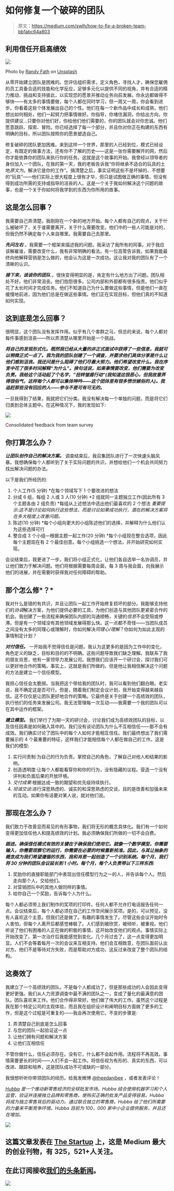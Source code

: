 # 如何修复一个破碎的团队

> 原文：<https://medium.com/swlh/how-to-fix-a-broken-team-bb1abc64a803>

## 利用信任开启高绩效

![](img/5cf17f61f0925cb5fe985ebd6949d377.png)

Photo by [Randy Fath](https://unsplash.com/@randyfath?utm_source=medium&utm_medium=referral) on [Unsplash](https://unsplash.com?utm_source=medium&utm_medium=referral)

从零开始建立团队是困难的。您评估组织需求，定义角色，寻找人才，确保您雇佣的员工具备合适的技能和化学反应，足够多元化以提供不同的视角，并有合适的精力推动、挑战和支持彼此，以实现您的愿景并推动业务向前发展。你永远都做得不够快——有太多的事情要做，每个人都在同时学习，但一周又一周，你会看到进步。你看着这些个体发展出自己的个性。他们在每一个新作品中成长和成熟，他们想出如何相处，他们一起努力把事情做好。你指导，你堵住漏洞，你给出方向，你提供建议…只要你对他们好，你给他们他们需要的，你的团队就会对你忠诚。他们愿意跳跃、探索、冒险。你已经选择了每一个部分，并且你对你正在构建的东西有明确的目标，所以团队按照你的愿景塑造自己。

修复破碎的团队更加困难。来到这样一个世界，那里的人已经到位，模式已经设定，有既定的做事方法，还有你不了解的历史——这是一张你需要解开的网，然后你才能依靠你的团队来执行你的任务。这就是这个故事的开始。我曾经以领导者的身份加入一个团队，在我的第一天，我的老板告诉我“你将继承不适合的玩具的土地*原文为*。解决它是你的工作”。搞清楚之后，事实证明这些不是坏掉的、不想要的“玩具”——他们实际上很大程度上很有才华，但只是试图做正确的事情，但没有得到成功所需的支持或指导的沮丧的人。这是一个关于我如何解决这个问题的故事，也是一个关于你如何将我学到的东西为你所用的故事。

## 这是怎么回事？

我需要自己弄清楚。我刚刚在一个新的地方开始。每个人都有自己的观点，关于什么被破坏了，关于谁需要离开，关于什么需要改变。他们中的一些人可能是对的，但我仍然不确定每个人来自哪里。我需要自己去那里。

***先问左右*** 。我需要一个框架来描述我的问题。我采访了我所有的同事。对于我应该解雇谁，需要改变什么，我有非常明确的看法。有一位高管告诉我，如果我能最终向他解释营销是怎么做的，他会认为这是一次成功。这让我对我的团队有了一个清晰的认识。

***接下来，谈谈你的团队*** 。很快变得明显的是，肯定有什么地方出了问题。团队相处不好。他们非常沮丧。他们抱怨很多。公司内部和外部都有很多指责。他们似乎花了太长时间才完成任务。他们不知道自己为什么要做这些事情，但是他们一直在缓慢地前进，因为他们总是在做这些事情。他们正在实现目标，但他们真的不知道如何实现。

## 这到底是怎么回事？

很明显，这个团队没有发挥作用。似乎有几个害群之马，但总的来说，每个人都对每件事感到沮丧——所以弄清楚从哪里开始是一个挑战。

***将自己的发现形式化。既然我已经从大量的非正式面试中获得了一些信息，我就可以稍微正式一点了。我为我的团队创建了一个调查，并要求他们具体分享是什么让他们感到沮丧。我还问是什么阻碍了他们尽最大努力。他们希望改变什么。我在序言中花了很多时间解释“为什么”。换句话说，如果事情要改变，他们需要为改变负责。我给这个活动起了个名字，“扭转皱眉行动”(我知道这很恶心，但我故意弄得很俗气，这样每个人都可以集体呻吟——这个团体里有很多愤世嫉俗的人)。我追赶那些没有回应的人——参与不是可有可无的。***

一旦我得到了结果，我就把它们分类。我没有解决每一个单独的问题，而是将它们归类到总体主题中。在这种情况下，我的发现如下:

![](img/fae7c4c368a3bb168804a98f1a2bbe89.png)

Consolidated feedback from team survey

## 你打算怎么办？

***让团队创作自己的解决方案。*** 调查结束后，我召集团队进行了一次快速头脑风暴。我想确保每个人都听到了关于实际问题的共识，并想给他们一个机会共同努力找出解决问题的办法。

以下是我们所经历的:

1.  个人工作(5 分钟)
    *在每个领域写下 1 个要改进的想法
2.  分成 6 组，每组 2 人或 3 人(10 分钟)
    *2 组就同一主题独立工作(因此所有 3 个主题各由 2 组负责)
    *每组从上述想法中选出他们最喜欢的 2 个想法
    *重要提示:这不是讨论如何执行这些想法，而是讨论如果成功执行，潜在的解决方案将在多大程度上改善问题。*
3.  陈述(10 分钟)
    *每个小组向更大的小组陈述他们的选择，并解释为什么他们认为这些选择可行
4.  整合成 3 个小组—根据主题一起工作(20 分钟)
    *每个小组现在整合选项，因此每个主题现在有 2 个最佳创意。每个小组挑选一个想法，并开始研究如何实现。

会议结束后，我更进了一步。我们将小组正式化，让他们各自选举一名协调员，并让他们致力于解决问题。他们将根据需要每周会面，每 3 周与我会面，向我展示他们的进展，并在需要时获得我对任何障碍的帮助。

## 那个怎么修*？*

我对什么是错的有共识，并且让团队一起工作开始修复损坏的部分。我能够支持他们的*协调*解决方案，为他们提供必要的工具，为他们创造与其他团队更紧密合作的机会。我创建了一些流程来确保团队内部的沟通顺畅，关键的*信息*不会受阻或停滞。但是有一个领域没有其他领域发展得那么快。这一点都不奇怪——当团队成员之间没有太多的同理心或理解时，你如何解决*同理心/理解*？你如何为如此主观的事情制定计划？

***对付信任。*** 一开始我不觉得信任是问题。我认为这更多的是因为工作中的变化，角色定义的缺乏，目标和目的的不明确。这些问题导致我们缺乏理解。我联系了我的朋友肖恩，他有一家领导力发展公司。我想我们应该开一个研讨会，探讨我们可以更好地合作的策略。事实上，这就是我们所做的。但是他让我相信解决这个问题的方法是建立一个信任模型。

我担心信任会太脆弱。当我把这个带给我的团队时，我可以看到他们翻白眼。老实说，我不确定这是否可行。但是，随着我们制定会议计划，我开始变得越来越自信。这不仅仅是让团队更好地合作的策略。它最终是关于创建一个高绩效的团队，执行他们的任务来发展公司。我无法管理每一次互动——我需要一个我的团队可以在其中运作的框架。

***建立模型。*** 我们举行了为期一天的研讨会，讨论我们成为高绩效团队的目标，以及信任因素是如何融入其中的。我们没有谈论团队为什么不互相信任——那不会有成效。我们确实讨论了团队中的每个人如何才能相互信任。我们最终想出了我们需要展示的 4 个最重要的特征，这样我们才能相信每个人都在做自己的工作。这是我们的模型:

1.  实行问责制:为自己的行为负责。掌控自己的角色，了解自己对他人和结果的影响。
2.  创造透明度:让每个人都能看穿你和你的行为，没有隐藏的议程。营造一个没有评判和负面后果的开放环境。
3.  *交付成果*:根据达成一致的期望和优先级持续执行。
4.  *坦诚交谈*:进行深思熟虑的、诚实的和深思熟虑的交谈，目的是改善和加强未来的互动。如果你有话要对某人说，就对他们说。

## 那现在怎么办？

我们致力于改善显而易见的有形事物，我们将无形的概念具体化。我们有一个如何变得更加信任他人和提高绩效的计划。我必须确保我们所做的一切不会白费。

***跟进。确保信任模式有效的关键在于确保我们使用它。就像一个数学模型，你需要输入，你需要观察它的运行，你需要在必要的时候重新校准。因此，与其让抽象的概念成为我们希望遵循的东西，我和肖恩一起创造了一个识别系统。每个月，我们将 30 分钟的团队会议延长到 1 小时。每个月，每个人负责带以下三样东西:***

1.  奖励你的直接职能部门中表现出信任模型行为之一的人，并告诉每个人。然后走向那个人，交给他们。
2.  对营销团队中的其他人做同样的事情。
3.  给你自己一个奖励，告诉每个人为什么。

每个人都必须带上我们制作的奖项的打印件。任何人都不允许打电话报告任何一点。会议结束后，每个人都必须在自己的工作空间展示奖项。是的，可以预见，没有人喜欢这个主意。但我们还是做了。有趣的事情发生了。尽管这些会议开始时令人害怕，但每个人离开后都感觉棒极了。人们感到被欣赏，被倾听，被重视。他们听说了他们有困难的人正在做的积极的事情，这开始改变他们的观点。事情实际上开始改变了。第一次治疗后我能感觉到变化。几个月过去了，这一点变得更加明显。人们不会等着每月一次的会议来互相支持。他们会互相致意，在团队面前认出对方。他们不是等待对方失败，而是帮助对方成功，这反过来改变了整个团队的结构。

## 这奏效了

我建立了一个高绩效的团队。不是每个人都成功了，但是那些成功的人会因此变得更好更强。我们从人力资源调查中最不满的团队之一，变成了量化的最满意的团队。团队喜欢来工作。他们合作得非常好。他们做了伟大的工作。虽然这个过程是我在那个特定公司的主观体验，而且我在组织设计和阐明目标方面做了更多的工作，但是这个过程是可重复的——我会再次使用它。不变的步骤是:

1.  弄清楚自己到底是怎么回事
2.  与您的团队一起验证这一点
3.  让他们拥有问题和解决方案
4.  让他们互相信任

不管你做什么，信任必须存在。没有它，什么都不会起作用。流程将不再高效。事情需要更长的时间——人们不会一起工作。将信任视为有形的、真实的东西，可以改进、跟踪和培养，这是团队成功不可或缺的一部分。

我很想听听你带领团队的经历。给我发微博 [@theedanibee](https://twitter.com/theedanibee?lang=en) ，或者发表评论！

[*Hubba*](https://join.hubba.com/) *是一个推动新零售经济的全球批发市场。Hubba 结合使用机器学习和个人监管，验证并连接独立品牌和零售商，使购买正确的批发产品变得容易。Hubba 将成为独立零售背后的驱动力。通过联合独立的零售商，Hubba 给了他们所需要的力量来平衡竞争环境。Hubba 目前为 100，000 家中小企业提供服务，并且还在增加。*

[![](img/308a8d84fb9b2fab43d66c117fcc4bb4.png)](https://medium.com/swlh)

## 这篇文章发表在 [The Startup](https://medium.com/swlh) 上，这是 Medium 最大的创业刊物，有 325，521+人关注。

## 在此订阅接收[我们的头条新闻](http://growthsupply.com/the-startup-newsletter/)。

[![](img/b0164736ea17a63403e660de5dedf91a.png)](https://medium.com/swlh)